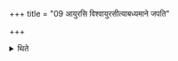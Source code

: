 +++
title = "09 आयुरसि विश्वायुरसीत्याबध्यमाने जपति"

+++

<details><summary>थिते</summary>

9. While it is being tied (the sacrificer) mutters āyurasi viśvāyurasi... (TB II.7.7.6). 
</details>

